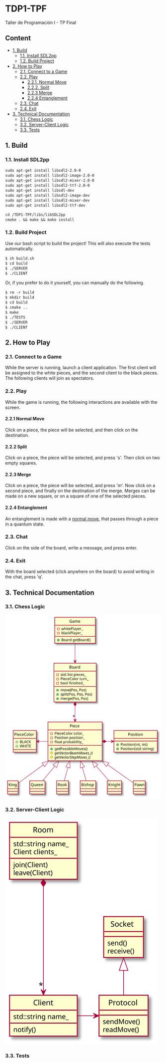 # TDP1-TPF
Taller de Programación I - TP Final

## Content
* [1. Build](#1-build)
  * [1.1. Install SDL2pp](#11-install-sdl2pp)
  * [1.2. Build Project](#12-build-project)
* [2. How to Play](#2-how-to-play)
  * [2.1. Connect to a Game](#21-connect-to-a-game)
  * [2.2. Play](#22-play)
    * [2.2.1. Normal Move](#221-normal-move)
    * [2.2.2. Split](#222-split)
    * [2.2.3 Merge](#223-merge)
    * [2.2.4 Entanglement](#224-entanglement)
  * [2.3. Chat](#23-chat)
  * [2.4. Exit](#24-exit)
* [3. Technical Documentation](#3-technical-documentation)
  * [3.1. Chess Logic](#31-chess-logic)
  * [3.2. Server-Client Logic](#32-server-client-logic)
  * [3.3. Tests](#33-tests)

## 1. Build
### 1.1. Install SDL2pp
```shell
sudo apt-get install libsdl2-2.0-0
sudo apt-get install libsdl2-image-2.0-0
sudo apt-get install libsdl2-mixer-2.0-0
sudo apt-get install libsdl2-ttf-2.0-0
sudo apt-get install libsdl-dev
sudo apt-get install libsdl2-image-dev
sudo apt-get install libsdl2-mixer-dev
sudo apt-get install libsdl2-ttf-dev
```
```shell
cd /TDP1-TPF/libs/libSDL2pp
cmake . && make && make install
```

### 1.2. Build Project
Use our bash script to build the project! This will also execute the tests automatically.
```shell
$ sh build.sh
$ cd build
$ ./SERVER
$ ./CLIENT
```

Or, if you prefer to do it yourself, you can manually do the following.
```shell
$ rm -r build
$ mkdir build
$ cd build
$ cmake ..
$ make
$ ./TESTS
$ ./SERVER
$ ./CLIENT
```

## 2. How to Play
### 2.1. Connect to a Game
While the server is running, launch a client application.
The first client will be assigned to the white pieces, and the second client to the black pieces. The following clients will join as spectators.

### 2.2. Play
While the game is running, the following interactions are available with the screen.

#### 2.2.1 Normal Move
Click on a piece, the piece will be selected, and then click on the destination.

#### 2.2.2 Split
Click on a piece, the piece will be selected, and press 's'. Then click on two empty squares.

#### 2.2.3 Merge
Click on a piece, the piece will be selected, and press 'm'. Now click on a second piece, and finally on the destination of the merge.
Merges can be made on a new square, or on a square of one of the selected pieces.

#### 2.2.4 Entanglement
An entanglement is made with a [normal move](#222-normal-move), that passes through a piece in a quantum state.

### 2.3. Chat
Click on the side of the board, write a message, and press enter.

### 2.4. Exit
With the board selected (click anywhere on the board) to avoid writing in the chat, press 'q'.

## 3. Technical Documentation
### 3.1. Chess Logic
![](assets/readme/chess.svg)

### 3.2. Server-Client Logic
![](assets/readme/server-client.svg)

### 3.3. Tests
